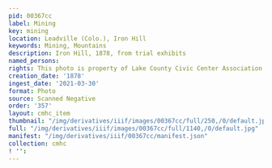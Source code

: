 ```yaml
---
pid: 00367cc
label: Mining
key: mining
location: Leadville (Colo.), Iron Hill
keywords: Mining, Mountains
description: Iron Hill, 1878, from trial exhibits
named_persons: 
rights: This photo is property of Lake County Civic Center Association.
creation_date: '1878'
ingest_date: '2021-03-30'
format: Photo
source: Scanned Negative
order: '357'
layout: cmhc_item
thumbnail: "/img/derivatives/iiif/images/00367cc/full/250,/0/default.jpg"
full: "/img/derivatives/iiif/images/00367cc/full/1140,/0/default.jpg"
manifest: "/img/derivatives/iiif/00367cc/manifest.json"
collection: cmhc
! '': 
---
```

